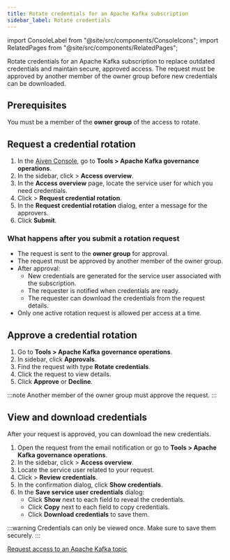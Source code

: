 ```yaml
---
title: Rotate credentials for an Apache Kafka subscription
sidebar_label: Rotate credentials
---
```


import ConsoleLabel from "@site/src/components/ConsoleIcons";
import RelatedPages from "@site/src/components/RelatedPages";

Rotate credentials for an Apache Kafka subscription to replace outdated credentials and maintain secure, approved access.
The request must be approved by another member of the owner group before new
credentials can be downloaded.

## Prerequisites

You must be a member of the **owner group** of the access to rotate.

## Request a credential rotation

1. In the [Aiven Console](https://console.aiven.io/), go to
   **Tools > Apache Kafka governance operations**.
1. In the sidebar, click <ConsoleLabel name="Streaming catalog"/> > **Access overview**.
1. In the **Access overview** page, locate the service user for which you need
   credentials.
1. Click <ConsoleLabel name="actions"/> > **Request credential rotation**.
1. In the **Request credential rotation** dialog, enter a message for the approvers.
1. Click **Submit**.

### What happens after you submit a rotation request

- The request is sent to the **owner group** for approval.
- The request must be approved by another member of the owner group.
- After approval:
  - New credentials are generated for the service user associated with the subscription.
  - The requester is notified when credentials are ready.
  - The requester can download the credentials from the request details.
- Only one active rotation request is allowed per access at a time.

## Approve a credential rotation

1. Go to **Tools > Apache Kafka governance operations**.
1. In sidebar, click **Approvals**.
1. Find the request with type **Rotate credentials**.
1. Click the request to view details.
1. Click **Approve** or **Decline**.

:::note
Another member of the owner group must approve the request.
:::

## View and download credentials

After your request is approved, you can download the new credentials.

1. Open the request from the email notification or go to
   **Tools > Apache Kafka governance operations**.
1. In the sidebar, click <ConsoleLabel name="streamingcatalog" /> > **Access overview**.
1. Locate the service user related to your request.
1. Click <ConsoleLabel name="actions" /> > **Review credentials**.
1. In the confirmation dialog, click **Show credentials**.
1. In the **Save service user credentials** dialog:
   - Click **Show** next to each field to reveal the credentials.
   - Click **Copy** next to each field to copy credentials.
   - Click **Download credentials** to save them.

:::warning
Credentials can only be viewed once. Make sure to save them securely.
:::

<RelatedPages/>

[Request access to an Apache Kafka topic](/docs/products/kafka/howto/request-access-topic)
